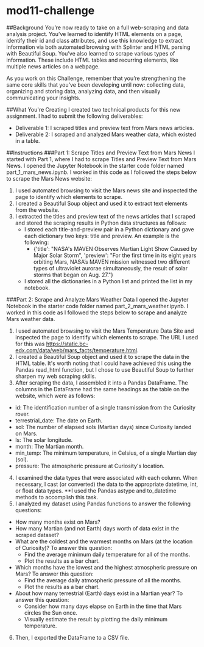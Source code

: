 # mod11-challenge

##Background
You’re now ready to take on a full web-scraping and data analysis project. You’ve learned to identify HTML elements on a page, identify their id and class attributes, and use this knowledge to extract information via both automated browsing with Splinter and HTML parsing with Beautiful Soup. You’ve also learned to scrape various types of information. These include HTML tables and recurring elements, like multiple news articles on a webpage.

As you work on this Challenge, remember that you’re strengthening the same core skills that you’ve been developing until now: collecting data, organizing and storing data, analyzing data, and then visually communicating your insights.

##What You're Creating
I created two technical products for this new assignment. I had to submit the following deliverables:
- Deliverable 1: I scraped titles and preview text from Mars news articles.
- Deliverable 2: I scraped and analyzed Mars weather data, which existed in a table.

##Instructions
###Part 1: Scrape Titles and Preview Text from Mars News
I started with Part 1, where I had to scrape Titles and Preview Text from Mars News. I opened the Jupyter Notebook in the starter code folder named part_1_mars_news.ipynb. I worked in this code as I followed the steps below to scrape the Mars News website:
1. I used automated browsing to visit the Mars news site and inspected the page to identify which elements to scrape.
2. I created a Beautiful Soup object and used it to extract text elements from the website.
3. I extracted the titles and preview text of the news articles that I scraped and stored the scraping results in Python data structures as follows:
   - I stored each title-and-preview pair in a Python dictionary and gave each dictionary two keys: title and preview. An example is the following:
     - {'title': "NASA's MAVEN Observes Martian Light Show Caused by Major Solar Storm",
       'preview': "For the first time in its eight years orbiting Mars, NASA’s MAVEN mission witnessed two different types of ultraviolet aurorae simultaneously, the result of solar storms that began on Aug. 27."}
    - I stored all the dictionaries in a Python list and printed the list in my notebook.

###Part 2: Scrape and Analyze Mars Weather Data
I opened the Jupyter Notebook in the starter code folder named part_2_mars_weather.ipynb. I worked in this code as I followed the steps below to scrape and analyze Mars weather data.
1. I used automated browsing to visit the Mars Temperature Data Site and inspected the page to identify which elements to scrape. The URL I used for this was https://static.bc-edx.com/data/web/mars_facts/temperature.html.
2. I created a Beautiful Soup object and used it to scrape the data in the HTML table. It's worth noting that I could have achieved this using the Pandas read_html function, but I chose to use Beautiful Soup to further sharpen my web scraping skills.
3. After scraping the data, I assembled it into a Pandas DataFrame. The columns in the DataFrame had the same headings as the table on the website, which were as follows:
  - id: The identification number of a single transmission from the Curiosity rover.
  - terrestrial_date: The date on Earth.
  - sol: The number of elapsed sols (Martian days) since Curiosity landed on Mars.
  - ls: The solar longitude.
  - month: The Martian month.
  - min_temp: The minimum temperature, in Celsius, of a single Martian day (sol).
  - pressure: The atmospheric pressure at Curiosity's location.
4. I examined the data types that were associated with each column. When necessary, I cast (or converted) the data to the appropriate datetime, int, or float data types.
**I used the Pandas astype and to_datetime methods to accomplish this task.
5. I analyzed my dataset using Pandas functions to answer the following questions:
- How many months exist on Mars?
- How many Martian (and not Earth) days worth of data exist in the scraped dataset?
- What are the coldest and the warmest months on Mars (at the location of Curiosity)? To answer this question:
  - Find the average minimum daily temperature for all of the months.
  - Plot the results as a bar chart.
- Which months have the lowest and the highest atmospheric pressure on Mars? To answer this question:
  - Find the average daily atmospheric pressure of all the months.
  - Plot the results as a bar chart.
- About how many terrestrial (Earth) days exist in a Martian year? To answer this question:
  - Consider how many days elapse on Earth in the time that Mars circles the Sun once.
  - Visually estimate the result by plotting the daily minimum temperature.
6. Then, I exported the DataFrame to a CSV file.
